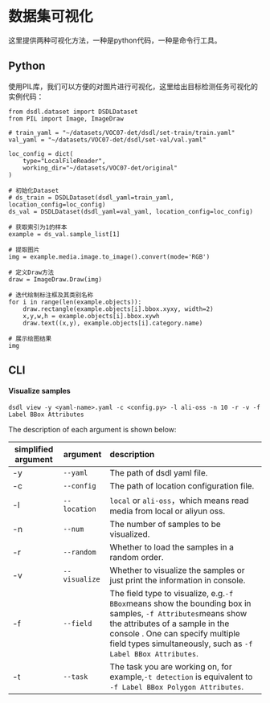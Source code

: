# 数据集可视化

这里提供两种可视化方法，一种是python代码，一种是命令行工具。

## Python

使用PIL库，我们可以方便的对图片进行可视化，这里给出目标检测任务可视化的实例代码：

```
from dsdl.dataset import DSDLDataset
from PIL import Image, ImageDraw

# train_yaml = "~/datasets/VOC07-det/dsdl/set-train/train.yaml"
val_yaml = "~/datasets/VOC07-det/dsdl/set-val/val.yaml"

loc_config = dict(
    type="LocalFileReader",
    working_dir="~/datasets/VOC07-det/original"
)

# 初始化Dataset
# ds_train = DSDLDataset(dsdl_yaml=train_yaml, location_config=loc_config)
ds_val = DSDLDataset(dsdl_yaml=val_yaml, location_config=loc_config)

# 获取索引为1的样本
example = ds_val.sample_list[1]

# 提取图片
img = example.media.image.to_image().convert(mode='RGB')

# 定义Draw方法
draw = ImageDraw.Draw(img)

# 迭代绘制标注框及其类别名称
for i in range(len(example.objects)):
    draw.rectangle(example.objects[i].bbox.xyxy, width=2)
    x,y,w,h = example.objects[i].bbox.xywh
    draw.text((x,y), example.objects[i].category.name)

# 展示绘图结果
img
```

## CLI

#### Visualize samples

```shell
dsdl view -y <yaml-name>.yaml -c <config.py> -l ali-oss -n 10 -r -v -f Label BBox Attributes
```

The description of each argument is shown below:

| simplified argument | argument        | description                                                                                                                                                                                                                                            |
| ------------------- | --------------- | :----------------------------------------------------------------------------------------------------------------------------------------------------------------------------------------------------------------------------------------------------- |
| -y                  | `--yaml`      | The path of dsdl yaml file.                                                                                                                                                                                                                            |
| -c                  | `--config`    | The path of location configuration file.                                                                                                                                                                                                               |
| -l                  | `--location`  | `local` or `ali-oss`，which means read media from local or aliyun oss.                                                                                                                                                                             |
| -n                  | `--num`       | The number of samples to be visualized.                                                                                                                                                                                                                |
| -r                  | `--random`    | Whether to load the samples in a random order.                                                                                                                                                                                                         |
| -v                  | `--visualize` | Whether to visualize the samples or just print the information in console.                                                                                                                                                                             |
| -f                  | `--field`     | The field type to visualize, e.g.`-f BBox`means show the bounding box in samples, `-f Attributes`means show the attributes of a sample in the console . One can specify multiple field types simultaneously, such as `-f Label BBox Attributes`. |
| -t                  | `--task`      | The task you are working on, for example,`-t detection` is equivalent to `-f Label BBox Polygon Attributes`.                                                                                                                                       |
